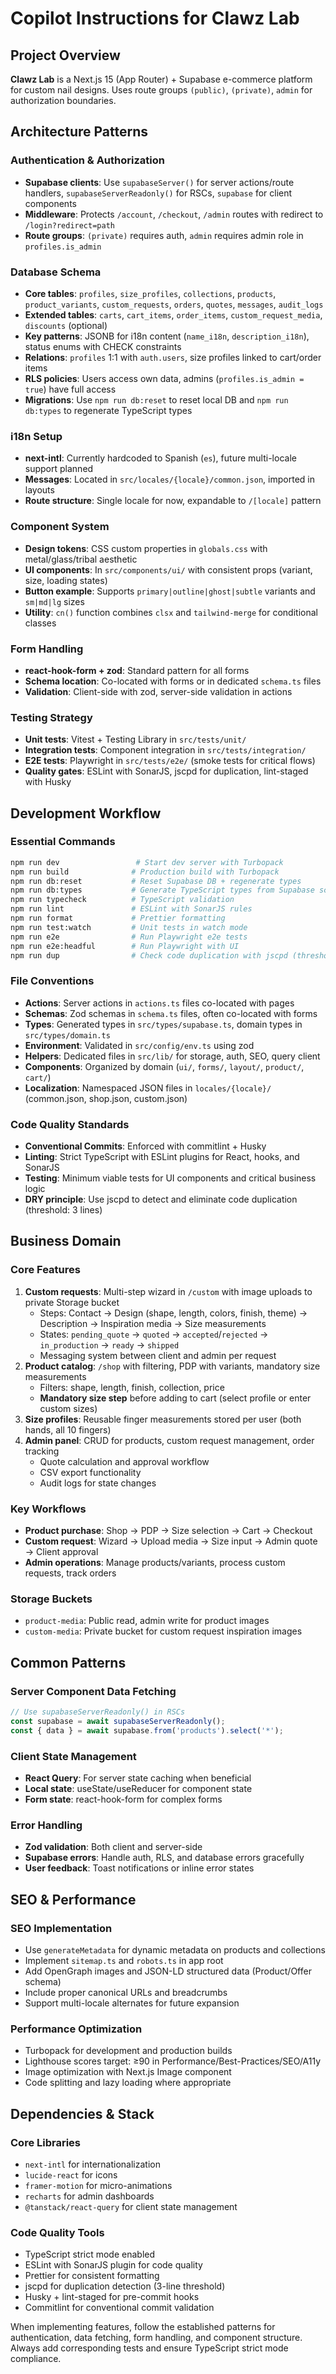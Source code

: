 # Copilot Instructions for Clawz Lab

## Project Overview

**Clawz Lab** is a Next.js 15 (App Router) + Supabase e-commerce platform for custom nail designs. Uses route groups `(public)`, `(private)`, `admin` for authorization boundaries.

## Architecture Patterns

### Authentication & Authorization

- **Supabase clients**: Use `supabaseServer()` for server actions/route handlers, `supabaseServerReadonly()` for RSCs, `supabase` for client components
- **Middleware**: Protects `/account`, `/checkout`, `/admin` routes with redirect to `/login?redirect=path`
- **Route groups**: `(private)` requires auth, `admin` requires admin role in `profiles.is_admin`

### Database Schema

- **Core tables**: `profiles`, `size_profiles`, `collections`, `products`, `product_variants`, `custom_requests`, `orders`, `quotes`, `messages`, `audit_logs`
- **Extended tables**: `carts`, `cart_items`, `order_items`, `custom_request_media`, `discounts` (optional)
- **Key patterns**: JSONB for i18n content (`name_i18n`, `description_i18n`), status enums with CHECK constraints
- **Relations**: `profiles` 1:1 with `auth.users`, size profiles linked to cart/order items
- **RLS policies**: Users access own data, admins (`profiles.is_admin = true`) have full access
- **Migrations**: Use `npm run db:reset` to reset local DB and `npm run db:types` to regenerate TypeScript types

### i18n Setup

- **next-intl**: Currently hardcoded to Spanish (`es`), future multi-locale support planned
- **Messages**: Located in `src/locales/{locale}/common.json`, imported in layouts
- **Route structure**: Single locale for now, expandable to `/[locale]` pattern

### Component System

- **Design tokens**: CSS custom properties in `globals.css` with metal/glass/tribal aesthetic
- **UI components**: In `src/components/ui/` with consistent props (variant, size, loading states)
- **Button example**: Supports `primary|outline|ghost|subtle` variants and `sm|md|lg` sizes
- **Utility**: `cn()` function combines `clsx` and `tailwind-merge` for conditional classes

### Form Handling

- **react-hook-form + zod**: Standard pattern for all forms
- **Schema location**: Co-located with forms or in dedicated `schema.ts` files
- **Validation**: Client-side with zod, server-side validation in actions

### Testing Strategy

- **Unit tests**: Vitest + Testing Library in `src/tests/unit/`
- **Integration tests**: Component integration in `src/tests/integration/`
- **E2E tests**: Playwright in `src/tests/e2e/` (smoke tests for critical flows)
- **Quality gates**: ESLint with SonarJS, jscpd for duplication, lint-staged with Husky

## Development Workflow

### Essential Commands

```bash
npm run dev                 # Start dev server with Turbopack
npm run build              # Production build with Turbopack
npm run db:reset           # Reset Supabase DB + regenerate types
npm run db:types           # Generate TypeScript types from Supabase schema
npm run typecheck          # TypeScript validation
npm run lint               # ESLint with SonarJS rules
npm run format             # Prettier formatting
npm run test:watch         # Unit tests in watch mode
npm run e2e                # Run Playwright e2e tests
npm run e2e:headful        # Run Playwright with UI
npm run dup                # Check code duplication with jscpd (threshold: 3 lines)
```

### File Conventions

- **Actions**: Server actions in `actions.ts` files co-located with pages
- **Schemas**: Zod schemas in `schema.ts` files, often co-located with forms
- **Types**: Generated types in `src/types/supabase.ts`, domain types in `src/types/domain.ts`
- **Environment**: Validated in `src/config/env.ts` using zod
- **Helpers**: Dedicated files in `src/lib/` for storage, auth, SEO, query client
- **Components**: Organized by domain (`ui/`, `forms/`, `layout/`, `product/`, `cart/`)
- **Localization**: Namespaced JSON files in `locales/{locale}/` (common.json, shop.json, custom.json)

### Code Quality Standards

- **Conventional Commits**: Enforced with commitlint + Husky
- **Linting**: Strict TypeScript with ESLint plugins for React, hooks, and SonarJS
- **Testing**: Minimum viable tests for UI components and critical business logic
- **DRY principle**: Use jscpd to detect and eliminate code duplication (threshold: 3 lines)

## Business Domain

### Core Features

1. **Custom requests**: Multi-step wizard in `/custom` with image uploads to private Storage bucket
   - Steps: Contact → Design (shape, length, colors, finish, theme) → Description → Inspiration media → Size measurements
   - States: `pending_quote` → `quoted` → `accepted`/`rejected` → `in_production` → `ready` → `shipped`
   - Messaging system between client and admin per request
2. **Product catalog**: `/shop` with filtering, PDP with variants, mandatory size measurements
   - Filters: shape, length, finish, collection, price
   - **Mandatory size step** before adding to cart (select profile or enter custom sizes)
3. **Size profiles**: Reusable finger measurements stored per user (both hands, all 10 fingers)
4. **Admin panel**: CRUD for products, custom request management, order tracking
   - Quote calculation and approval workflow
   - CSV export functionality
   - Audit logs for state changes

### Key Workflows

- **Product purchase**: Shop → PDP → Size selection → Cart → Checkout
- **Custom request**: Wizard → Upload media → Size input → Admin quote → Client approval
- **Admin operations**: Manage products/variants, process custom requests, track orders

### Storage Buckets

- `product-media`: Public read, admin write for product images
- `custom-media`: Private bucket for custom request inspiration images

## Common Patterns

### Server Component Data Fetching

```typescript
// Use supabaseServerReadonly() in RSCs
const supabase = await supabaseServerReadonly();
const { data } = await supabase.from('products').select('*');
```

### Client State Management

- **React Query**: For server state caching when beneficial
- **Local state**: useState/useReducer for component state
- **Form state**: react-hook-form for complex forms

### Error Handling

- **Zod validation**: Both client and server-side
- **Supabase errors**: Handle auth, RLS, and database errors gracefully
- **User feedback**: Toast notifications or inline error states

## SEO & Performance

### SEO Implementation

- Use `generateMetadata` for dynamic metadata on products and collections
- Implement `sitemap.ts` and `robots.ts` in app root
- Add OpenGraph images and JSON-LD structured data (Product/Offer schema)
- Include proper canonical URLs and breadcrumbs
- Support multi-locale alternates for future expansion

### Performance Optimization

- Turbopack for development and production builds
- Lighthouse scores target: ≥90 in Performance/Best-Practices/SEO/A11y
- Image optimization with Next.js Image component
- Code splitting and lazy loading where appropriate

## Dependencies & Stack

### Core Libraries

- `next-intl` for internationalization
- `lucide-react` for icons
- `framer-motion` for micro-animations
- `recharts` for admin dashboards
- `@tanstack/react-query` for client state management

### Code Quality Tools

- TypeScript strict mode enabled
- ESLint with SonarJS plugin for code quality
- Prettier for consistent formatting
- jscpd for duplication detection (3-line threshold)
- Husky + lint-staged for pre-commit hooks
- Commitlint for conventional commit validation

When implementing features, follow the established patterns for authentication, data fetching, form handling, and component structure. Always add corresponding tests and ensure TypeScript strict mode compliance.
